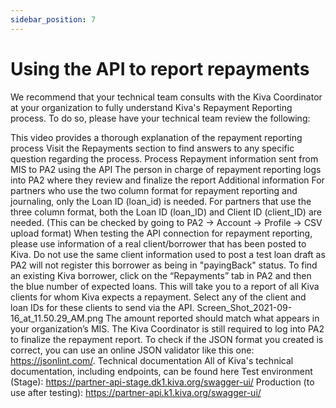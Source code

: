 ```yaml
---
sidebar_position: 7
---
```


# Using the API to report repayments

We recommend that your technical team consults with the Kiva Coordinator at your organization to fully understand Kiva's Repayment Reporting process. To do so, please have your technical team review the following:

This video provides a thorough explanation of the repayment reporting process
Visit the Repayments section to find answers to any specific question regarding the process.
Process
Repayment information sent from MIS to PA2 using the API
The person in charge of repayment reporting logs into PA2 where they review and finalize the report
Additional information
For partners who use the two column format for repayment reporting and journaling, only the Loan ID (loan_id) is needed. For partners that use the three column format, both the Loan ID (loan_ID) and Client ID (client_ID) are needed. (This can be checked by going to PA2 -> Account -> Profile -> CSV upload format)
When testing the API connection for repayment reporting, please use information of a real client/borrower that has been posted to Kiva. Do not use the same client information used to post a test loan draft as PA2 will not register this borrower as being in "payingBack" status.
To find an existing Kiva borrower, click on the “Repayments” tab in PA2 and then the blue number of expected loans. This will take you to a report of all Kiva clients for whom Kiva expects a repayment. Select any of the client and loan IDs for these clients to send via the API. Screen_Shot_2021-09-16_at_11.50.29_AM.png
The amount reported should match what appears in your organization’s MIS.
The Kiva Coordinator is still required to log into PA2 to finalize the repayment report.
To check if the JSON format you created is correct, you can use an online JSON validator like this one:  https://jsonlint.com/.
Technical documentation
All of Kiva's technical documentation, including endpoints, can be found here
Test environment (Stage): https://partner-api-stage.dk1.kiva.org/swagger-ui/
Production (to use after testing): https://partner-api.k1.kiva.org/swagger-ui/
